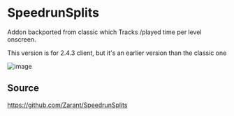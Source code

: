 # SpeedrunSplits
Addon backported from classic which Tracks /played time per level onscreen.

This version is for 2.4.3 client, but it's an earlier version than the classic one

![image](https://github.com/user-attachments/assets/f167f6cf-98b8-491b-a4fd-f87eba661242)


## Source
https://github.com/Zarant/SpeedrunSplits

